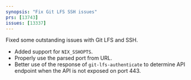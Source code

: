 ```yaml
---
synopsis: "Fix Git LFS SSH issues"
prs: [13743]
issues: [13337]
---
```


Fixed some outstanding issues with Git LFS and SSH.

* Added support for `NIX_SSHOPTS`.
* Properly use the parsed port from URL.
* Better use of the response of `git-lfs-authenticate` to determine API endpoint when the API is not exposed on port 443.
